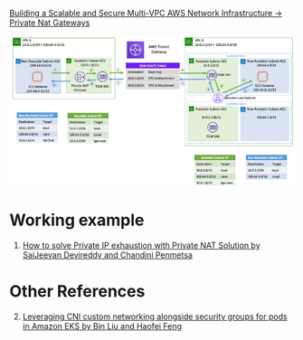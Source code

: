 [Building a Scalable and Secure Multi-VPC AWS Network Infrastructure -> Private Nat Gateways](https://docs.aws.amazon.com/whitepapers/latest/building-scalable-secure-multi-vpc-network-infrastructure/private-nat-gateway.html)

![alt text](images/example-setup-private-nat-gateway.png)

# Working example

1. [How to solve Private IP exhaustion with Private NAT Solution by SaiJeevan Devireddy and Chandini Penmetsa](https://aws.amazon.com/blogs/networking-and-content-delivery/how-to-solve-private-ip-exhaustion-with-private-nat-solution/)

# Other References

2. [Leveraging CNI custom networking alongside security groups for pods in Amazon EKS by Bin Liu and Haofei Feng](https://aws.amazon.com/blogs/containers/leveraging-cni-custom-networking-alongside-security-groups-for-pods-in-amazon-eks/)